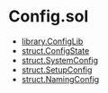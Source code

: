# Config.sol

<!-- START_INDEX -->
- [library.ConfigLib](./library.ConfigLib.md)
- [struct.ConfigState](./struct.ConfigState.md)
- [struct.SystemConfig](./struct.SystemConfig.md)
- [struct.SetupConfig](./struct.SetupConfig.md)
- [struct.NamingConfig](./struct.NamingConfig.md)

<!-- END_INDEX -->
